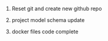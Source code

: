 1. Reset git and create new github repo

2. project model schema update

3. docker files code complete
